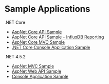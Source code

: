 # Sample Applications

.NET Core

- [AspNet Core API Sample](https://github.com/alhardy/AppMetrics.Samples/tree/master/src/Api.Sample)
- [AspNet Core API Sample - InfluxDB Reporting](https://github.com/alhardy/AppMetrics.Samples/tree/master/src/Api.InfluxDB.Sample)
- [AspNet Core MVC Sample](https://github.com/alhardy/AppMetrics.Samples/tree/master/src/Mvc.Sample)
- [.NET Core Console Application Sample](https://github.com/alhardy/AppMetrics.Samples/tree/master/src/App.Sample)

.NET 4.5.2

- [AspNet MVC Sample](https://github.com/alhardy/AppMetrics.Samples/tree/master/src/Web.Mvc.Net452)
- [AspNet Web API Sample](https://github.com/alhardy/AppMetrics.Samples/tree/master/src/Web.Api.Net452)
- [Console Application Sample](https://github.com/alhardy/AppMetrics.Samples/tree/master/src/Console.Net452)
